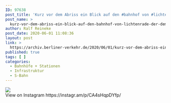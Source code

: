 ```yaml
---
ID: 97638
post_title: 'Kurz vor dem Abriss ein Blick auf den #bahnhof von #lichtenrade , der dem Ausbau der #dresdnerbahn #airportexpress weichen muss'
post_name: >
  kurz-vor-dem-abriss-ein-blick-auf-den-bahnhof-von-lichtenrade-der-dem-ausbau-der-dresdnerbahn-airportexpress-weichen-muss
author: Ralf Reineke
post_date: 2020-06-01 11:08:36
layout: post
link: >
  https://archiv.berliner-verkehr.de/2020/06/01/kurz-vor-dem-abriss-ein-blick-auf-den-bahnhof-von-lichtenrade-der-dem-ausbau-der-dresdnerbahn-airportexpress-weichen-muss/
published: true
tags: [ ]
categories:
  - Bahnhöfe + Stationen
  - Infrastruktur
  - S-Bahn
---
```

<div><img src='https://scontent-iad3-1.cdninstagram.com/v/t51.2885-15/101305134_2556595798004255_6362775935010830816_n.jpg?_nc_cat=101&_nc_sid=8ae9d6&_nc_ohc=ZRXfIgD5f9IAX9CwVuY&_nc_ht=scontent-iad3-1.cdninstagram.com&oh=aa0a07014865644a20e671bb049c02a9&oe=5EFB32FA' style='max-width:600px;' /><br/><div>View on Instagram https://instagr.am/p/CA4sHqpDYfp/</div></div>